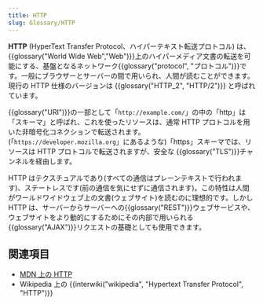 ```yaml
---
title: HTTP
slug: Glossary/HTTP
---
```


**HTTP** (HyperText Transfer Protocol、ハイパーテキスト転送プロトコル) は、{{glossary("World Wide Web","Web")}}上のハイパーメディア文書の転送を可能にする、基盤となるネットワーク{{glossary("protocol", "プロトコル")}}です。一般にブラウザーとサーバーの間で用いられ、人間が読むことができます。現行の HTTP 仕様のバージョンは {{glossary("HTTP_2", "HTTP/2")}} と呼ばれています。

{{glossary("URI")}}の一部として「`http://example.com/`」の中の「http」は「スキーマ」と呼ばれ、これを使ったリソースは、通常 HTTP プロトコルを用いた非暗号化コネクションで転送されます。(「`https://developer.mozilla.org`」にあるような)「https」スキーマでは、リソースは HTTP プロトコルで転送されますが、安全な {{glossary("TLS")}}チャンネルを経由します。

HTTP はテクスチュアルであり(すべての通信はプレーンテキストで行われます)、ステートレスです(前の通信を気にせずに通信されます)。この特性は人間がワールドワイドウェブ上の文書(ウェブサイト)を読むのに理想的です。しかし HTTP は、サーバーからサーバーへの{{glossary("REST")}}ウェブサービスや、ウェブサイトをより動的にするためにその内部で用いられる{{glossary("AJAX")}}リクエストの基礎としても使用できます。

## 関連項目

- [MDN 上の HTTP](/ja/docs/Web/HTTP)
- Wikipedia 上の {{interwiki("wikipedia", "Hypertext Transfer Protocol", "HTTP")}}
